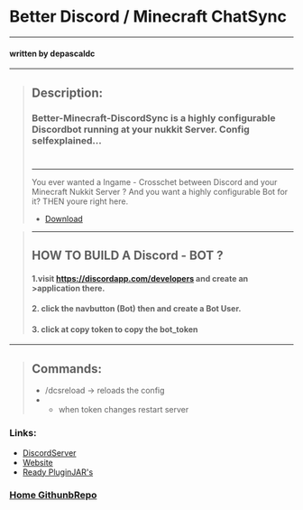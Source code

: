 # Better Discord / Minecraft ChatSync
---
#### written by depascaldc

---
> ## Description:
> ### Better-Minecraft-DiscordSync is a highly configurable Discordbot running at your nukkit Server. Config selfexplained...
> # 
> ---
> You ever wanted a Ingame - Crosschet between Discord and your Minecraft Nukkit Server ?
> And you want a highly configurable Bot for it? 
> THEN youre right here.
> - [Download](https://github.com/depascaldc/NukkitX-Projects/raw/master/Compiled-Plugins/original-Better-Minecraft-DiscordSync-1.0.0-SNAPSHOT.jar)

>---
>## HOW TO BUILD A Discord - BOT ?
>#### 1.visit https://discordapp.com/developers and create an >application there.
>#### 2. click the navbutton (Bot) then and create a Bot User.
>#### 3. click at copy token to copy the bot_token
---

> ## Commands:
> - /dcsreload -> reloads the config
> - - when token changes restart server

### Links:
- [DiscordServer](https://discord.gg/dqRMdEk)
- [Website](https://depascaldc.de)
- [Ready PluginJAR's](https://github.com/depascaldc/NukkitX-Projects/tree/master/Compiled-Plugins)
  
### [Home GithunbRepo](https://github.com/depascaldc/NukkitX-Projects)
